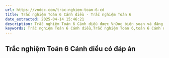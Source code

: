```yaml
---
url: https://vndoc.com/trac-nghiem-toan-6-cd
title: Trắc nghiệm Toán 6 Cánh diều - Trắc nghiệm Toán 6
date_extracted: 2025-04-14 15:46:21
description: Trắc nghiệm Toán 6 Cánh diều được VnDoc biên soạn và đăng tải nhằm giúp các em học tốt môn toán lớp 6 sách Cánh diều
keywords: Trắc nghiệm Toán 6 Cánh diều,Trắc nghiệm Toán 6,toán 6 Cánh diều,toán 6 cd,trắc nghiệm toán lớp 6 Cánh diều
---
```


## Trắc nghiệm Toán 6 Cánh diều có đáp án
